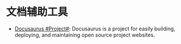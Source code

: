 

# 文档辅助工具

- [Docusaurus #Project#](https://github.com/facebook/docusaurus): Docusaurus is a project for easily building, deploying, and maintaining open source project websites.
